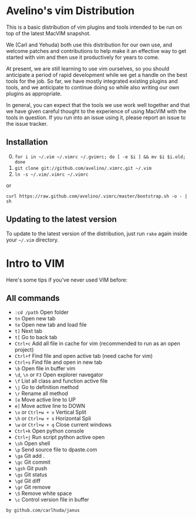 # Avelino's vim Distribution

This is a basic distribution of vim plugins and tools intended to be run
on top of the latest MacVIM snapshot.

We (Carl and Yehuda) both use this distribution for our own use, and
welcome patches and contributions to help make it an effective way to
get started with vim and then use it productively for years to come.

At present, we are still learning to use vim ourselves, so you should
anticipate a period of rapid development while we get a handle on the
best tools for the job. So far, we have mostly integrated existing
plugins and tools, and we anticipate to continue doing so while also
writing our own plugins as appropriate.

In general, you can expect that the tools we use work well together and
that we have given careful thought to the experience of using MacVIM
with the tools in question. If you run into an issue using it, please
report an issue to the issue tracker.

## Installation

0. `for i in ~/.vim ~/.vimrc ~/.gvimrc; do [ -e $i ] && mv $i $i.old;
   done`
1. `git clone git://github.com/avelino/.vimrc.git ~/.vim`
2. `ln -s ~/.vim/.vimrc ~/.vimrc`

or

  `curl https://raw.github.com/avelino/.vimrc/master/bootstrap.sh -o - | sh`

## Updating to the latest version

To update to the latest version of the distribution, just run `rake`
again inside your `~/.vim` directory.

# Intro to VIM

Here's some tips if you've never used VIM before:

## All commands

* `:cd /path` Open folder
* `tn` Open new tab
* `te` Open new tab and load file
* `t]` Next tab
* `t[` Go to back tab
* `Ctrl+c` Add all file in cache for vim (recommended to run as an open project)
* `Ctrl+f` Find file and open active tab (need cache for vim)
* `Ctrl+s` Find file and open in new tab
* `\b` Open file in buffer vim
* `\d`, `\n` or `F3` Open explorer navegator
* `\f` List all class and function active file
* `\j` Go to definition method
* `\r` Rename all method
* `[e` Move active line to UP
* `e]` Move active line to DOWN
* `\v` or `Ctrl+w + v` Vertical Split
* `\h` or `Ctrl+w + s` Horizontal Spli
* `\w` or `Ctrl+w + q` Close current windows
* `Ctrl+k` Open python console
* `Ctrl+j` Run script python active open
* `\sh` Open shell
* `\p` Send source file to dpaste.com
* `\ga` Git add .
* `\gc` Git commit
* `\gsh` Git push
* `\gs` Git status
* `\gd` Git diff
* `\gr` Git remove
* `\S` Remove white space
* `\c` Control version file in buffer




`by github.com/carlhuda/janus`
